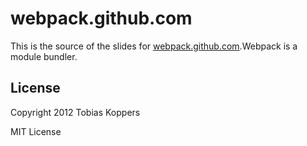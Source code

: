 # webpack.github.com

This is the source of the slides for [webpack.github.com](http://webpack.github.com).Webpack is a module bundler.

## License

Copyright 2012 Tobias Koppers

MIT License